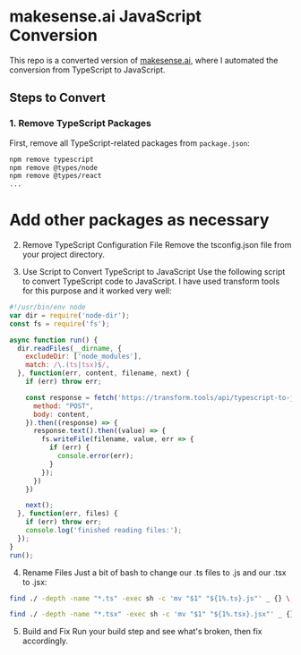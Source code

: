 # makesense.ai JavaScript Conversion

This repo is a converted version of [makesense.ai](https://www.makesense.ai), where I automated the conversion from TypeScript to JavaScript.

## Steps to Convert

### 1. Remove TypeScript Packages

First, remove all TypeScript-related packages from `package.json`:

```bash
npm remove typescript
npm remove @types/node
npm remove @types/react
...
```
# Add other packages as necessary
2. Remove TypeScript Configuration File
Remove the tsconfig.json file from your project directory.

3. Use Script to Convert TypeScript to JavaScript
Use the following script to convert TypeScript code to JavaScript. I have used transform tools for this purpose and it worked very well:

```javascript
#!/usr/bin/env node
var dir = require('node-dir');
const fs = require('fs');

async function run() {
  dir.readFiles(__dirname, {
    excludeDir: ['node_modules'],
    match: /\.(ts|tsx)$/,
  }, function(err, content, filename, next) {
    if (err) throw err;

    const response = fetch('https://transform.tools/api/typescript-to-javascript', {
      method: "POST",
      body: content,
    }).then((response) => {
      response.text().then((value) => {
        fs.writeFile(filename, value, err => {
          if (err) {
            console.error(err);
          }
        });
      })
    })

    next();
  }, function(err, files) {
    if (err) throw err;
    console.log('finished reading files:');
  });
}
run();
```
4. Rename Files
Just a bit of bash to change our .ts files to .js and our .tsx to .jsx:

```bash
find ./ -depth -name "*.ts" -exec sh -c 'mv "$1" "${1%.ts}.js"' _ {} \;
```
```bash
find ./ -depth -name "*.tsx" -exec sh -c 'mv "$1" "${1%.tsx}.jsx"' _ {} \;
```
5. Build and Fix
Run your build step and see what's broken, then fix accordingly.

